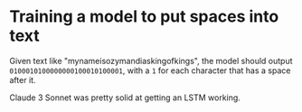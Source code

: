 # Training a model to put spaces into text

Given text like "mynameisozymandiaskingofkings", the model should output `0100010100000000100010100001`, with a `1` for each character that has a space after it.

Claude 3 Sonnet was pretty solid at getting an LSTM working.
